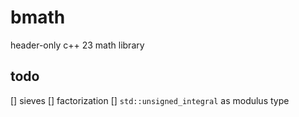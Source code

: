 # bmath

header-only c++ 23 math library

## todo

[] sieves
[] factorization
[] `std::unsigned_integral` as modulus type
